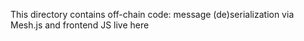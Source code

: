 This directory contains off-chain code: message (de)serialization via Mesh.js and frontend JS
live here
